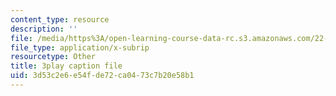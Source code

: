 ```yaml
---
content_type: resource
description: ''
file: /media/https%3A/open-learning-course-data-rc.s3.amazonaws.com/22-15-essential-numerical-methods-fall-2014/3d53c2e6e54fde72ca0473c7b20e58b1_NtMOab_nhs0.srt
file_type: application/x-subrip
resourcetype: Other
title: 3play caption file
uid: 3d53c2e6-e54f-de72-ca04-73c7b20e58b1
---
```

